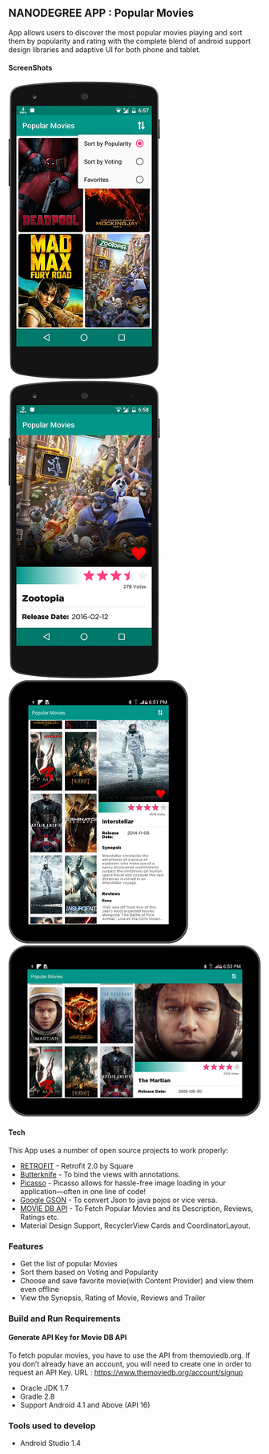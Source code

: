 ## NANODEGREE APP : Popular Movies

App allows users to discover the most popular movies playing and sort them by popularity and rating with the complete
blend of android support design libraries and adaptive UI for both phone and tablet.

#### ScreenShots

![Movie List Phone](/screenshots/landing_phone.png?raw=true "Movie List Phone")
![Movie Details Phone](/screenshots/landing_detail_phone.png?raw=true "Movie Details Phone")
![Movie Tablet Portrait](/screenshots/landing_tablet.png?raw=true "Movie Tablet Portrait")
![Movie Tablet Landscape](/screenshots/landing_landscape_tablet.png?raw=true "Movie Tablet Landscape")

#### Tech

This App uses a number of open source projects to work properly:

* [RETROFIT] - Retrofit 2.0 by Square
* [Butterknife] - To bind the views with annotations.
* [Picasso] - Picasso allows for hassle-free image loading in your application—often in one line of code!
* [Google GSON] - To convert Json to java pojos or vice versa.
* [MOVIE DB API] - To Fetch Popular Movies and its Description, Reviews, Ratings etc.
* Material Design Support, RecyclerView Cards and CoordinatorLayout.


### Features
* Get the list of popular Movies
* Sort them based on Voting and Popularity
* Choose and save favorite movie(with Content Provider) and view them even offline
* View the Synopsis, Rating of Movie, Reviews and Trailer

### Build and Run Requirements

#### Generate API Key for Movie DB API

To fetch popular movies, you have to use the API from themoviedb.org.
If you don’t already have an account, you will need to create one in order to request an API Key.
URL : https://www.themoviedb.org/account/signup


* Oracle JDK 1.7
* Gradle 2.8
* Support Android 4.1 and Above (API 16)


### Tools used to develop
* Android Studio 1.4

[RETROFIT]: <http://square.github.io/retrofit/>
[Google GSON]: <https://github.com/google/gson>
[MOVIE DB API]: <https://www.themoviedb.org/>
[Picasso]: <http://square.github.io/picasso>
[Butterknife]: <http://jakewharton.github.io/butterknife/>
